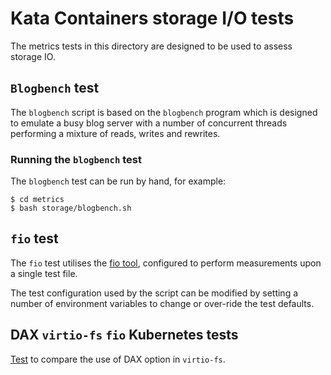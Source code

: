 # Kata Containers storage I/O tests

The metrics tests in this directory are designed to be used to assess storage IO.

## `Blogbench` test

The `blogbench` script is based on the `blogbench` program which is designed to emulate a busy blog server with a number of concurrent 
threads performing a mixture of reads, writes and rewrites.

### Running the `blogbench` test

The `blogbench` test can be run by hand, for example:
```
$ cd metrics
$ bash storage/blogbench.sh
```
## `fio` test

The `fio` test utilises the [fio tool](https://github.com/axboe/fio), configured
to perform measurements upon a single test file.

The test configuration used by the script can be modified by setting a number of
environment variables to change or over-ride the test defaults.

## DAX `virtio-fs` `fio` Kubernetes tests

[Test](fio-k8s/README.md) to compare the use of DAX option in `virtio-fs`.
